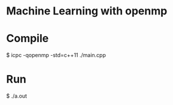 # Machine Learning with openmp

# Compile
$ icpc -qopenmp -std=c++11 ./main.cpp

# Run
$ ./a.out <Number of thread> <Output file name>
